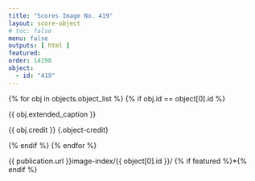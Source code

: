 ```yaml
---
title: "Scores Image No. 419"
layout: score-object
# toc: false
menu: false
outputs: [ html ]
featured: 
order: 14190
object:
  - id: "419"
---
```


{% for obj in objects.object_list %}
{% if obj.id == object[0].id %}

{{ obj.extended_caption }}

{{ obj.credit }} {.object-credit}

{% endif %}
{% endfor %}

<div class="object-credit object-url is-print-only">

{{ publication.url }}image-index/{{ object[0].id }}/ {% if featured %}*{% endif %}

</div>
